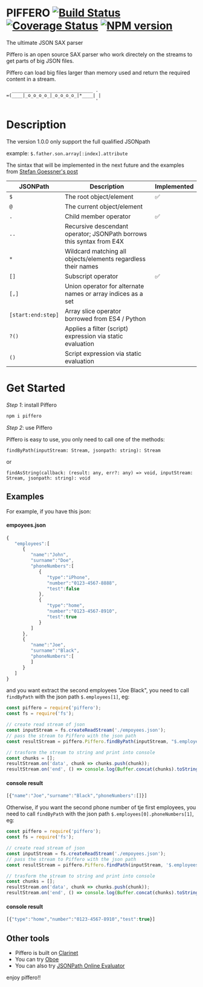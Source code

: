 # PIFFERO  [![Build Status](https://travis-ci.com/gfiorentino/piffero.svg?branch=master)](https://travis-ci.com/github/gfiorentino/piffero) [![Coverage Status](https://coveralls.io/repos/github/gfiorentino/piffero/badge.svg?branch=master)](https://coveralls.io/github/gfiorentino/piffero?branch=master) [![NPM version](https://img.shields.io/npm/v/piffero.svg)](https://www.npmjs.com/package/piffero)
The ultimate JSON SAX parser 

Piffero is an open source SAX parser who work directely on the streams to get parts of big JSON files.

Piffero can load big files larger than memory used and return the required content in a stream.

``` 
  ______________________________ . 
=(____|_o_o_o_o_|_o_o_o_o_|*____| |
                                 '
```
# Description

The version 1.0.0 only support the full qualified JSONpath

example: `$.father.son.array[:index].attribute`

The sintax that will be implemented in the next future and the examples from [Stefan Goessner's post](http://goessner.net/articles/JsonPath/) 

JSONPath           | Description                                                          |Implemented
-------------------|----------------------------------------------------------------------|------------
`$`                | The root object/element                                              | ✅
`@`                | The current object/element                                           | 
`.`                | Child member operator                                                | ✅
`..`	             | Recursive descendant operator; JSONPath borrows this syntax from E4X | 
`*`	             | Wildcard matching all objects/elements regardless their names        | 
`[]`	             | Subscript operator                                                   | ✅ 
`[,]`	             | Union operator for alternate names or array indices as a set         | 
`[start:end:step]` | Array slice operator borrowed from ES4 / Python                      | 
`?()`              | Applies a filter (script) expression via static evaluation           |  
`()`	             | Script expression via static evaluation                              |  


# Get Started

*Step 1*: install Piffero

```bash
npm i piffero
```

*Step 2*: use Piffero

Piffero is easy to use, you only need to call one of the methods:

`findByPath(inputStream: Stream, jsonpath: string): Stream`

or

`findAsString(callback: (result: any, err?: any) => void, inputStream: Stream, jsonpath: string): void`

## Examples

For example, if you have this json:

#### empoyees.json
```js
{
   "employees":[
      {
         "name":"John",
         "surname":"Doe",
         "phoneNumbers":[
            {
               "type":"iPhone",
               "number":"0123-4567-8888",
               "test":false
            },
            {
               "type":"home",
               "number":"0123-4567-8910",
               "test":true
            }
         ]
      },
      {
         "name":"Joe",
         "surname":"Black",
         "phoneNumbers":[
         ]
      }
   ]
}
```

and you want extract the second employees "Joe Black", you need to call `findByPath` with the json path `$.employees[1]`, eg:

```js
const piffero = require('piffero');
const fs = require('fs');

// create read stream of json
const inputStream = fs.createReadStream('./empoyees.json');
// pass the stream to Piffero with the json path
const resultStream = piffero.Piffero.findByPath(inputStream, "$.employees[1]");

// trasform the stream to string and print into console
const chunks = [];
resultStream.on('data', chunk => chunks.push(chunk));
resultStream.on('end', () => console.log(Buffer.concat(chunks).toString('utf8')));
```
#### console result 
```js
[{"name":"Joe","surname":"Black","phoneNumbers":[]}]
```

Otherwise, if you want the second phone number of tje first employees, you need to call `findByPath` with the json path `$.employees[0].phoneNumbers[1]`, eg:

```js
const piffero = require('piffero');
const fs = require('fs');

// create read stream of json
const inputStream = fs.createReadStream('./empoyees.json');
// pass the stream to Piffero with the json path
const resultStream = piffero.Piffero.findPath(inputStream, '$.employees[0].phoneNumbers[1]');

// trasform the stream to string and print into console
const chunks = [];
resultStream.on('data', chunk => chunks.push(chunk));
resultStream.on('end', () => console.log(Buffer.concat(chunks).toString('utf8')));
```
#### console result 
```js
[{"type":"home","number":"0123-4567-8910","test":true}]
```
## Other tools
* Piffero is built on [Clarinet](https://github.com/dscape/clarinet) 
* You can try [Oboe](https://github.com/jimhigson/oboe.js)  
* You can also try [JSONPath Online Evaluator](https://jsonpath.com/)

enjoy piffero!!
